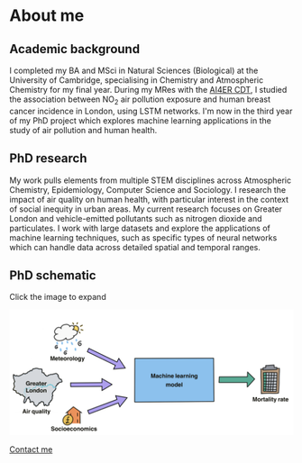 # About me
## Academic background
I completed my BA and MSci in Natural Sciences (Biological) at the University of Cambridge, specialising in Chemistry and Atmospheric Chemistry for my final year. During my MRes with the [AI4ER CDT](https://ai4er-cdt.esc.cam.ac.uk), I studied the association between NO<sub>2</sub> air pollution exposure and human breast cancer incidence in London, using LSTM networks. I'm now in the third year of my PhD project which explores machine learning applications in the study of air pollution and human health.
## PhD research
My work pulls elements from multiple STEM disciplines across Atmospheric Chemistry, Epidemiology, Computer Science and Sociology. I research the impact of air quality on human health, with particular interest in the context of social inequity in urban areas. My current research focuses on Greater London and vehicle-emitted pollutants such as nitrogen dioxide and particulates. I work with large datasets and explore the applications of machine learning techniques, such as specific types of neural networks which can handle data across detailed spatial and temporal ranges.

## PhD schematic
Click the image to expand
<p>
<a href="https://michellewl.github.io/images/PhD-schematic.png">
<img border="0" alt="PhD schematic" src="/images/PhD_schematic_professional_v3_Regional.png" width="1000">
</a>
</p>

[Contact me](https://michellewl.github.io/about/contact-me.html)
